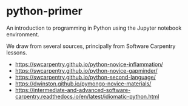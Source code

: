 python-primer
================

An introduction to programming in Python using the Jupyter notebook environment.

We draw from several sources, principally from Software Carpentry lessons.

* https://swcarpentry.github.io/python-novice-inflammation/
* https://swcarpentry.github.io/python-novice-gapminder/
* https://swcarpentry.github.io/python-second-language/
* https://dwinston.github.io/pymongo-novice-materials/
* https://intermediate-and-advanced-software-carpentry.readthedocs.io/en/latest/idiomatic-python.html
